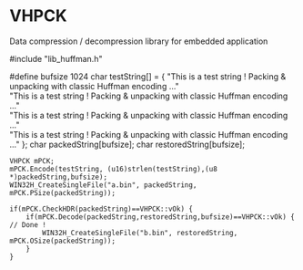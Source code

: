 # VHPCK
Data compression / decompression library for embedded application

#include "lib_huffman.h"

#define bufsize 1024
	char testString[] = {
			"This is a test string ! Packing & unpacking with classic Huffman encoding ..."\
			"This is a test string ! Packing & unpacking with classic Huffman encoding ..."\
			"This is a test string ! Packing & unpacking with classic Huffman encoding ..."\
			"This is a test string ! Packing & unpacking with classic Huffman encoding ..." };
	char packedString[bufsize];
	char restoredString[bufsize];

	VHPCK mPCK;
	mPCK.Encode(testString, (u16)strlen(testString),(u8 *)packedString,bufsize);
	WIN32H_CreateSingleFile("a.bin", packedString, mPCK.PSize(packedString));

	if(mPCK.CheckHDR(packedString)==VHPCK::vOk) {
		if(mPCK.Decode(packedString,restoredString,bufsize)==VHPCK::vOk) { // Done !
			WIN32H_CreateSingleFile("b.bin", restoredString, mPCK.OSize(packedString));
		}
	}
	
	
